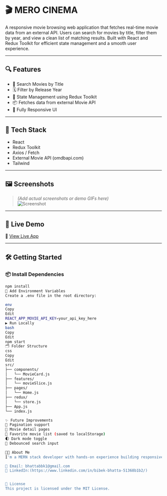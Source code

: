 # 🎬 MERO CINEMA

A responsive movie browsing web application that fetches real-time movie data from an external API. Users can search for movies by title, filter them by year, and view a clean list of matching results. Built with React and Redux Toolkit for efficient state management and a smooth user experience.

---

## 🔍 Features

- 🔎 Search Movies by Title
- 🗓️ Filter by Release Year
- 🧠 State Management using Redux Toolkit
- 📦 Fetches data from external Movie API
- 📱 Fully Responsive UI

---

## 🧰 Tech Stack

- React
- Redux Toolkit
- Axios / Fetch
- External Movie API (omdbapi.com)
- Tailwind 

---

## 🖼️ Screenshots

> *(Add actual screenshots or demo GIFs here)*  
> ![Screenshot](link-to-image)

---

## 🚀 Live Demo

🔗 [View Live App](https://your-live-demo-link.vercel.app)

---

## 🛠️ Getting Started

### 📦 Install Dependencies

```bash
npm install
🔑 Add Environment Variables
Create a .env file in the root directory:

env
Copy
Edit
REACT_APP_MOVIE_API_KEY=your_api_key_here
▶️ Run Locally
bash
Copy
Edit
npm start
🗂️ Folder Structure
css
Copy
Edit
src/
├── components/
│   └── MovieCard.js
├── features/
│   └── movieSlice.js
├── pages/
│   └── Home.js
├── redux/
│   └── store.js
├── App.js
└── index.js

✨ Future Improvements
🌟 Pagination support
📄 Movie detail pages
💾 Favorite movie list (saved to localStorage)
🌓 Dark mode toggle
🔄 Debounced search input

👨‍💻 About Me
I'm a MERN stack developer with hands-on experience building responsive, real-world web applications using React, Redux, and external APIs. This project demonstrates my ability to work with live data, handle state globally, and deliver clean UI/UX.

📧 Email: bhattabbk1@gmail.com
🔗 LinkedIn:(https://www.linkedin.com/in/bibek-bhatta-51368b1b2/)


📜 License
This project is licensed under the MIT License.
